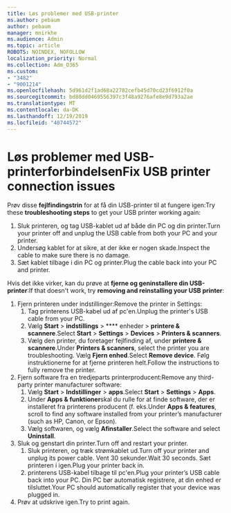 ```yaml
---
title: Løs problemer med USB-printer
ms.author: pebaum
author: pebaum
manager: mnirkhe
ms.audience: Admin
ms.topic: article
ROBOTS: NOINDEX, NOFOLLOW
localization_priority: Normal
ms.collection: Adm_O365
ms.custom:
- "3482"
- "9001214"
ms.openlocfilehash: 5d961d2f1ad68a22782cefb45d70cd23f6912f0a
ms.sourcegitcommit: bd80dd0469556397c3f48a9276afe8e9d793a2ae
ms.translationtype: MT
ms.contentlocale: da-DK
ms.lasthandoff: 12/19/2019
ms.locfileid: "40744572"
---
```

# <a name="fix-usb-printer-connection-issues"></a><span data-ttu-id="bbb2b-102">Løs problemer med USB-printerforbindelsen</span><span class="sxs-lookup"><span data-stu-id="bbb2b-102">Fix USB printer connection issues</span></span>

<span data-ttu-id="bbb2b-103">Prøv disse **fejlfindingstrin** for at få din USB-printer til at fungere igen:</span><span class="sxs-lookup"><span data-stu-id="bbb2b-103">Try these **troubleshooting steps** to get your USB printer working again:</span></span>

1. <span data-ttu-id="bbb2b-104">Sluk printeren, og tag USB-kablet ud af både din PC og din printer.</span><span class="sxs-lookup"><span data-stu-id="bbb2b-104">Turn your printer off and unplug the USB cable from both your PC and your printer.</span></span>
2. <span data-ttu-id="bbb2b-105">Undersøg kablet for at sikre, at der ikke er nogen skade.</span><span class="sxs-lookup"><span data-stu-id="bbb2b-105">Inspect the cable to make sure there is no damage.</span></span>
3. <span data-ttu-id="bbb2b-106">Sæt kablet tilbage i din PC og printer.</span><span class="sxs-lookup"><span data-stu-id="bbb2b-106">Plug the cable back into your PC and printer.</span></span>

<span data-ttu-id="bbb2b-107">Hvis det ikke virker, kan du prøve at **fjerne og geninstallere din USB-printer**:</span><span class="sxs-lookup"><span data-stu-id="bbb2b-107">If that doesn't work, try **removing and reinstalling your USB printer**:</span></span>

1. <span data-ttu-id="bbb2b-108">Fjern printeren under indstillinger:</span><span class="sxs-lookup"><span data-stu-id="bbb2b-108">Remove the printer in Settings:</span></span>
    1. <span data-ttu-id="bbb2b-109">Tag printerens USB-kabel ud af pc'en.</span><span class="sxs-lookup"><span data-stu-id="bbb2b-109">Unplug the printer's USB cable from your PC.</span></span>
    2. <span data-ttu-id="bbb2b-110">Vælg **Start** > **indstillings** > \*\*\*\* enheder > **printere & scannere**.</span><span class="sxs-lookup"><span data-stu-id="bbb2b-110">Select **Start** > **Settings** > **Devices** > **Printers & scanners**.</span></span>
    3. <span data-ttu-id="bbb2b-111">Vælg den printer, du foretager fejlfinding af, under **printere & scannere**.</span><span class="sxs-lookup"><span data-stu-id="bbb2b-111">Under **Printers & scanners**, select the printer you are troubleshooting.</span></span> <span data-ttu-id="bbb2b-112">Vælg **Fjern enhed**.</span><span class="sxs-lookup"><span data-stu-id="bbb2b-112">Select **Remove device**.</span></span> <span data-ttu-id="bbb2b-113">Følg instruktionerne for at fjerne printeren helt.</span><span class="sxs-lookup"><span data-stu-id="bbb2b-113">Follow the instructions to fully remove the printer.</span></span>
2. <span data-ttu-id="bbb2b-114">Fjern software fra en tredjeparts printerproducent:</span><span class="sxs-lookup"><span data-stu-id="bbb2b-114">Remove any third-party printer manufacturer software:</span></span>
    1. <span data-ttu-id="bbb2b-115">Vælg **Start** > **Indstillinger** > **apps**.</span><span class="sxs-lookup"><span data-stu-id="bbb2b-115">Select **Start** > **Settings** > **Apps**.</span></span>
    2. <span data-ttu-id="bbb2b-116">Under **Apps & funktioner**skal du rulle for at finde software, der er installeret fra printerens producent (f. eks.</span><span class="sxs-lookup"><span data-stu-id="bbb2b-116">Under **Apps & features**, scroll to find any software installed from your printer’s manufacturer (such as HP, Canon, or Epson).</span></span>
    3. <span data-ttu-id="bbb2b-117">Vælg softwaren, og vælg **Afinstaller**.</span><span class="sxs-lookup"><span data-stu-id="bbb2b-117">Select the software and select **Uninstall**.</span></span>
3. <span data-ttu-id="bbb2b-118">Sluk og genstart din printer.</span><span class="sxs-lookup"><span data-stu-id="bbb2b-118">Turn off and restart your printer.</span></span><br>
    1. <span data-ttu-id="bbb2b-119">Sluk printeren, og træk strømkablet ud.</span><span class="sxs-lookup"><span data-stu-id="bbb2b-119">Turn off your printer and unplug its power cable.</span></span> <span data-ttu-id="bbb2b-120">Vent 30 sekunder.</span><span class="sxs-lookup"><span data-stu-id="bbb2b-120">Wait 30 seconds.</span></span> <span data-ttu-id="bbb2b-121">Sæt printeren i igen.</span><span class="sxs-lookup"><span data-stu-id="bbb2b-121">Plug your printer back in.</span></span>
    2. <span data-ttu-id="bbb2b-122">printerens USB-kabel tilbage til pc'en.</span><span class="sxs-lookup"><span data-stu-id="bbb2b-122">Plug your printer’s USB cable back into your PC.</span></span> <span data-ttu-id="bbb2b-123">Din PC bør automatisk registrere, at din enhed er tilsluttet.</span><span class="sxs-lookup"><span data-stu-id="bbb2b-123">Your PC should automatically register that your device was plugged in.</span></span>
4. <span data-ttu-id="bbb2b-124">Prøv at udskrive igen.</span><span class="sxs-lookup"><span data-stu-id="bbb2b-124">Try to print again.</span></span>